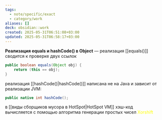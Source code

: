 ```yaml
---
tags:
  - note/specific/exact
  - category/work
aliases: []
deck: obsidian::work
created: 2025-05-31T06:51:08+03:00
updated: 2025-05-31T06:58:17+03:00
---
```


**Реализация equals и hashCode() в Object**
—
реализация [[equals()]] сводится к проверке двух ссылок
```java
public boolean equals(Object obj) {
	return (this == obj);
}
```

реализация [[hashCode()|hashCode()]] написана не на Java и зависит от реализации JVM:
```java
public native int hashCode();
```

в [[виды сборщиков мусора в HotSpot|HotSpot VM]] хэш-код вычисляется с помощью алгоритма генерации простых чисел<font color="#ffff00"> Xorshift</font>
